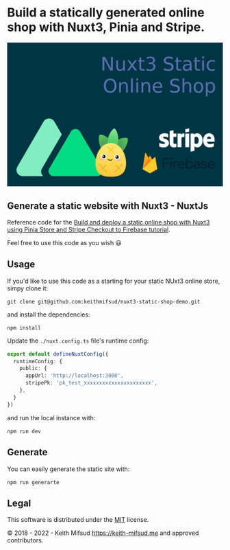 # Build a statically generated online shop with Nuxt3, Pinia and Stripe.

![alt text](https://github.com/keithmifsud/nuxt3-static-shop-demo/blob/main/docs/nuxt3-static-shop.png?raw=true)

## Generate a static website with Nuxt3 - NuxtJs

Reference code for the [Build and deploy a static online shop with Nuxt3 using Pinia Store and Stripe Checkout to Firebase tutorial](https://keith-mifsud.me/blog/build-and-deploy-nuxt3-static-site-with-pinia-and-stripe-checkout-on-firebase).

Feel free to use this code as you wish 😃

## Usage

If you'd like to use this code as a starting for your static NUxt3 online store, simpy clone it:

```shell
git clone git@github.com:keithmifsud/nuxt3-static-shop-demo.git
```

and install the dependencies:

```shell
npm install
```

Update the `./nuxt.config.ts` file's runtime config:

```ts
export default defineNuxtConfig({
  runtimeConfig: {
    public: {
      appUrl: 'http://localhost:3000',
      stripePk: 'pk_test_xxxxxxxxxxxxxxxxxxxxxx',
    },
  }
})
```

and run the local instance with:

```shell
npm run dev
```

## Generate

You can easily generate the static site with:

```shell
npm run generarte
```

## Legal

This software is distributed under the [MIT](LICENSE.md) license.

&copy; 2018 - 2022 - Keith Mifsud <https://keith-mifsud.me> and approved contributors.



